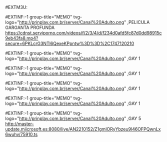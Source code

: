

#EXTM3U:

#EXTINF:-1 group-title="MEMO" tvg-logo="http://prinplay.com.br/server/Canal%20Adulto.png" ,PELICULA GARGANTA PROFUNDA
https://cdnst.serviporno.com/videos/f/2/3/4/d/f234d0afd5fc87d0dd98915c9eb43fa8.mp4?secure=6PKLcrG3NTl6QexeKPpntw%3D%3D%2C1747120210


#EXTINF:-1 group-title="MEMO" tvg-logo="http://prinplay.com.br/server/Canal%20Adulto.png" ,GAY 1



#EXTINF:-1 group-title="MEMO" tvg-logo="http://prinplay.com.br/server/Canal%20Adulto.png" ,GAY 1

#EXTINF:-1 group-title="MEMO" tvg-logo="http://prinplay.com.br/server/Canal%20Adulto.png" ,GAY 1


#EXTINF:-1 group-title="MEMO" tvg-logo="http://prinplay.com.br/server/Canal%20Adulto.png" ,GAY 1





#EXTINF:-1 group-title="MEMO" tvg-logo="http://prinplay.com.br/server/Canal%20Adulto.png" ,GAY 5
http://master-update.miicrosoft.es:8080/live/AN2210152/Z1gmIORyYbzeu9l46OFPQwnLx6wuhv/75910.ts
